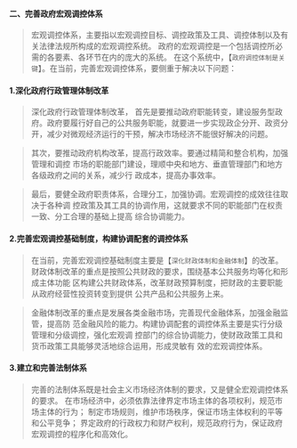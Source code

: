 #### 二、完善政府宏观调控体系
>   宏观调控体系，主要指以宏观调控目标、调控政策及工具、调控体制以及有关法律法规所构成的宏观调控系统。
    政府的宏观调控是一个包括调控所必需的各要素、各环节在内的庞大的系统。
在这个系统中，【`政府调控体制是关键`】。在当前，完善宏观调控体系，要侧重于解决以下问题：

#### 1.深化政府行政管理体制改革
>   深化政府行政管理体制改革，
首先是要推动政府职能转变，建设服务型政府。政府要履行好自己的公共服务职能，就要进一步实现政企分开、政资分开，减少对微观经济运行的干预，解决市场经济不能很好解决的问题。

>   其次，要推动政府机构改革，提高行政效率。要通过精简和整合机构，加强管理和调控
    市场的职能部门建设，理顺中央和地方、垂直管理部门和地方各级政府之间的关系，减少行
    政成本，提高办事效率。
    
>   最后，要健全政府职责体系，合理分工，加强协调。宏观调控的成效往往取决于各种调
    控政策及其工具的协调作用，这就要求不同的职能部门在权责一致、分工合理的基础上提高
    综合协调能力。
    
#### 2.完善宏观调控基础制度，构建协调配套的调控体系
>   在当前，完善宏观调控基础制度主要是【`深化财政体制和金融体制`】的改革。
    财政体制改革的重点是按照公共财政的要求，围绕基本公共服务均等化和形成主体功能
    区构建公共财政体系，改革财政预算制度，把财政的主要职能从政府经营性投资转变到提供
    公共产品和公共服务上来。
    
>   金融体制改革的重点是发展各类金融市场，完善现代金融体系，加强金融监管，提高防
    范金融风险的能力。构建协调配套的调控体系主要是实行分级管理和分级调控，强化宏观调
    控部门的综合协调能力，使财政政策工具和货币政策工具能够灵活地综合运用，形成灵敏有
    效的宏观调控体系。
    
#### 3.建立和完善法制体系
>   完善的法制体系既是社会主义市场经济体制的要求，又是健全宏观调控体系的要求。
    在市场经济中，必须依靠法律界定市场主体的各项权利，规范市场主体的行为；
    制定市场规则，维护市场秩序，保证市场主体权利的平等和公平竞争；
    界定政府的行政权力和财产权利，规范政府行为，保证政府宏观调控的程序化和高效化。




















    








    